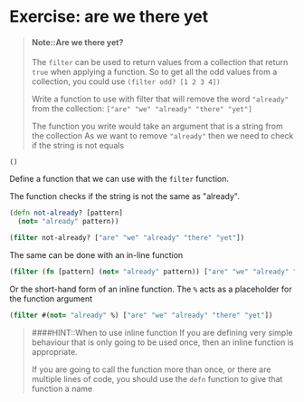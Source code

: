 # Exercise: are we there yet

> #### Note::Are we there yet?
> The `filter` can be used to return values from a collection that return `true` when applying a function.
> So to get all the odd values from a collection, you could use `(filter odd? [1 2 3 4])`
>
> Write a function to use with filter that will remove the word `"already"` from the collection: `["are" "we" "already" "there" "yet"]`
>
> The function you write would take an argument that is a string from the collection
> As we want to remove `"already"` then we need to check if the string is not equals
```eval-clojure
()
```

<!--sec data-title="Reveal answer..." data-id="answer001" data-collapse=true ces-->

Define a function that we can use with the `filter` function.

The function checks if the string is not the same as "already".

```clojure
(defn not-already? [pattern]
  (not= "already" pattern))

(filter not-already? ["are" "we" "already" "there" "yet"])
```

The same can be done with an in-line function

```clojure
(filter (fn [pattern] (not= "already" pattern)) ["are" "we" "already" "there" "yet"])
```


Or the short-hand form of an inline function.  The `%` acts as a placeholder for the function argument

```clojure
(filter #(not= "already" %) ["are" "we" "already" "there" "yet"])
```

> ####HINT::When to use inline function
> If you are defining very simple behaviour that is only going to be used once, then an inline function is appropriate.
>
> If you are going to call the function more than once, or there are multiple lines of code, you should use the `defn` function to give that function a name

<!--endsec-->
